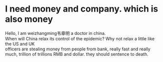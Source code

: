 # I need money and company. which is also money  
Hello, I am weizhangming韦章明 a doctor in china.  
When will China relax its control of the epidemic? Why not relax a little like the US and UK     
officers are stealing money from people from bank, really fast and really much, trillion of trillions RMB and dollar. they should sentence to death.
